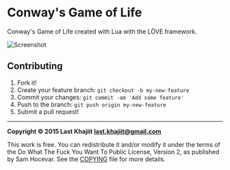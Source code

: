 # Conway's Game of Life
Conway's Game of Life created with Lua with the LÖVE framework.

![Screenshot](https://pbs.twimg.com/media/CUgPnwGUcAAzIUg.png:large)

## Contributing

1. Fork it!
2. Create your feature branch: `git checkout -b my-new-feature`
3. Commit your changes: `git commit -am 'Add some feature'`
4. Push to the branch: `git push origin my-new-feature`
5. Submit a pull request!


---

**Copyright © 2015 Last Khajiit <last.khajiit@gmail.com>**

This work is free. You can redistribute it and/or modify it under the
terms of the Do What The Fuck You Want To Public License, Version 2,
as published by Sam Hocevar. See the [COPYING](https://github.com/last-khajiit/conways-game-of-life/blob/master/copying.txt) file for more details.
